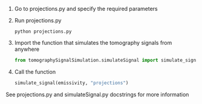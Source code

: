 1. Go to projections.py and specify the required parameters
2. Run projections.py 
    ```shell
    python projections.py
    ```
3. Import the function that simulates the tomography signals from anywhere

    ```python
    from tomographySignalSimulation.simulateSignal import simulate_signal 
    ``` 
4. Call the function
    ```python
    simulate_signal(emissivity, "projections")
    ```
See projections.py and simulateSignal.py docstrings for more information